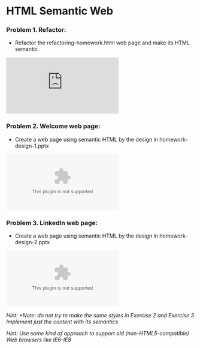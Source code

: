 HTML Semantic Web
=====================

### Problem 1. Refactor:
*	Refactor the refactoring-homework.html web page and make its HTML semantic

![picture1](https://github.com/TelerikAcademy/HTML/blob/master/6.%20Semantic%20HTML/Homework/refactoring-homework.html)

### Problem 2. Welcome web page:
*	Create a web page using semantic HTML by the design in homework-design-1.pptx

![picture2](https://github.com/TelerikAcademy/HTML/blob/master/6.%20Semantic%20HTML/Homework/homework-design-1.pptx)

### Problem 3. LinkedIn web page:
*	Create a web page using semantic HTML by the design in homework-design-2.pptx
	
![picture3](https://github.com/TelerikAcademy/HTML/blob/master/6.%20Semantic%20HTML/Homework/homework-design-2.pptx)
		
_Hint: *Note: do not try to make the same styles in Exercise 2 and Exercise 3
			Implement just the content with its semantics_
			
_Hint: Use some kind of approach to support old (non-HTML5-compatible) Web browsers like IE6-IE8_
